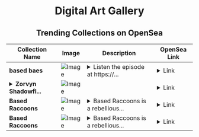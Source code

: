 <div align="center">

# Digital Art Gallery

## Trending Collections on OpenSea

| Collection Name                       | Image                                                                                     | Description                       | OpenSea Link                                                                                          |
|---------------------------------------|-------------------------------------------------------------------------------------------|-----------------------------------|--------------------------------------------------------------------------------------------------------|
| **based baes** | ![Image](https://i.seadn.io/s/raw/files/769897e9a712fb26902a59b13678f45f.png?w=500&auto=format?w=200&auto=format) | <details><summary>Listen the episode at https://...</summary>Listen the episode at https://x.com/BASETENTAQUIL/status/1901062889693474940</details> | <details><summary>Link</summary>[based baes](https://opensea.io/collection/based-baes-1)</details> |
| **<details><summary>Zorvyn Shadowfl...</summary>Zorvyn Shadowflame</details>** | ![Image](https://i.seadn.io/s/raw/files/cbb030f61e98480c6afa74fc02e87031.png?w=500&auto=format?w=200&auto=format) |  | <details><summary>Link</summary>[Zorvyn Shadowflame](https://opensea.io/collection/zorvyn-shadowflame-1)</details> |
| **Bаsеd Raccооns** | ![Image](https://i.seadn.io/s/raw/files/544dd6d7995b7881d76edd8d0c44196d.png?w=500&auto=format?w=200&auto=format) | <details><summary>Based Raccoons is a rebellious...</summary>Based Raccoons is a rebellious NFT collection featuring fearless, street-smart raccoons who thrive in the chaos, embodying the true spirit of being based.</details> | <details><summary>Link</summary>[Bаsеd Raccооns](https://opensea.io/collection/based-raccoons-43)</details> |
| **Bаsеd Raccооns** | ![Image](https://i.seadn.io/s/raw/files/544dd6d7995b7881d76edd8d0c44196d.png?w=500&auto=format?w=200&auto=format) | <details><summary>Based Raccoons is a rebellious...</summary>Based Raccoons is a rebellious NFT collection featuring fearless, street-smart raccoons who thrive in the chaos, embodying the true spirit of being based.</details> | <details><summary>Link</summary>[Bаsеd Raccооns](https://opensea.io/collection/based-raccoons-42)</details> |

</div>